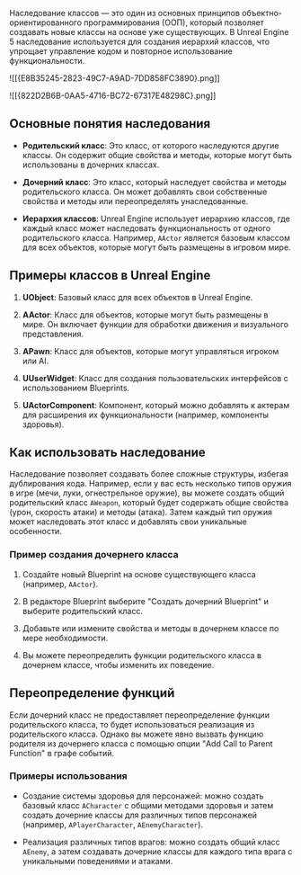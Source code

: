 Наследование классов — это один из основных принципов объектно-ориентированного программирования (ООП), который позволяет создавать новые классы на основе уже существующих. В Unreal Engine 5 наследование используется для создания иерархий классов, что упрощает управление кодом и повторное использование функциональности.

![[{E8B35245-2823-49C7-A9AD-7DD858FC3890}.png]]

![[{822D2B6B-0AA5-4716-BC72-67317E48298C}.png]]

## Основные понятия наследования

- **Родительский класс**: Это класс, от которого наследуются другие классы. Он содержит общие свойства и методы, которые могут быть использованы в дочерних классах.
  
- **Дочерний класс**: Это класс, который наследует свойства и методы родительского класса. Он может добавлять свои собственные свойства и методы или переопределять унаследованные.

- **Иерархия классов**: Unreal Engine использует иерархию классов, где каждый класс может наследовать функциональность от одного родительского класса. Например, `AActor` является базовым классом для всех объектов, которые могут быть размещены в игровом мире.

## Примеры классов в Unreal Engine

1. **UObject**: Базовый класс для всех объектов в Unreal Engine.
   
2. **AActor**: Класс для объектов, которые могут быть размещены в мире. Он включает функции для обработки движения и визуального представления.

3. **APawn**: Класс для объектов, которые могут управляться игроком или AI.

4. **UUserWidget**: Класс для создания пользовательских интерфейсов с использованием Blueprints.

5. **UActorComponent**: Компонент, который можно добавлять к актерам для расширения их функциональности (например, компоненты здоровья).

## Как использовать наследование

Наследование позволяет создавать более сложные структуры, избегая дублирования кода. Например, если у вас есть несколько типов оружия в игре (мечи, луки, огнестрельное оружие), вы можете создать общий родительский класс `AWeapon`, который будет содержать общие свойства (урон, скорость атаки) и методы (атака). Затем каждый тип оружия может наследовать этот класс и добавлять свои уникальные особенности.

### Пример создания дочернего класса

1. Создайте новый Blueprint на основе существующего класса (например, `AActor`).
   
2. В редакторе Blueprint выберите "Создать дочерний Blueprint" и выберите родительский класс.

3. Добавьте или измените свойства и методы в дочернем классе по мере необходимости.

4. Вы можете переопределить функции родительского класса в дочернем классе, чтобы изменить их поведение.

## Переопределение функций

Если дочерний класс не предоставляет переопределение функции родительского класса, то будет использоваться реализация из родительского класса. Однако вы можете явно вызвать функцию родителя из дочернего класса с помощью опции "Add Call to Parent Function" в графе событий.

### Примеры использования

- Создание системы здоровья для персонажей: можно создать базовый класс `ACharacter` с общими методами здоровья и затем создать дочерние классы для различных типов персонажей (например, `APlayerCharacter`, `AEnemyCharacter`).

- Реализация различных типов врагов: можно создать общий класс `AEnemy`, а затем создавать дочерние классы для каждого типа врага с уникальными поведениями и атаками.

